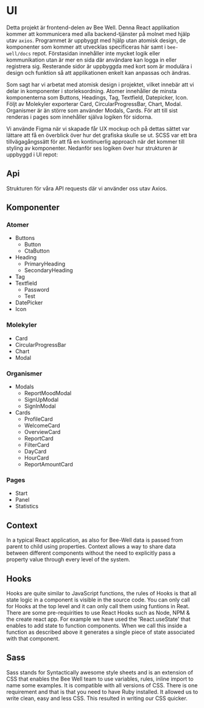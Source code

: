 # UI
Detta projekt är frontend-delen av Bee Well. Denna React applikation kommer att kommunicera med alla backend-tjänster på molnet med hjälp utav `axios`. Programmet är uppbyggt med hjälp utan atomisk design, de komponenter som kommer att utvecklas specificeras här samt i `bee-well/docs` repot. Förstasidan innehåller inte mycket logik eller kommunikation utan är mer en sida där användare kan logga in eller registrera sig. Resterande sidor är uppbyggda med kort som är modulära i design och funktion så att applikationen enkelt kan anpassas och ändras. 

Som sagt har vi arbetat med atomisk design i projektet, vilket innebär att vi delar in komponenter i storleksordning. Atomer innehåller de minsta komponenterna som Buttons, Headings, Tag, Textfield, Datepicker, Icon. Följt av Molekyler exporterar Card, CircularProgressBar, Chart, Modal. Organismer är än större som använder Modals, Cards. För att till sist renderas i pages som innehåller själva logiken för sidorna.

Vi använde Figma när vi skapade får UX mockup och på dettas sättet var lättare att få en överblick över hur det grafiska skulle se ut. SCSS var ett bra tillvägagångssätt för att få en kontinuerlig approach när det kommer till styling av komponenter. Nedanför ses logiken över hur strukturen är uppbyggd i UI repot: 

## Api 

Strukturen för våra API requests där vi använder oss utav Axios. 

## Komponenter
### Atomer
* Buttons 
  * Button 
  * CtaButton 
* Heading 
  * PrimaryHeading 
  * SecondaryHeading 
* Tag 
* Textfield 
  * Password 
  * Test 
* DatePicker 
* Icon 
### Molekyler
* Card 
* CircularProgressBar 
* Chart 
* Modal 
### Organismer
* Modals
  * ReportMoodModal 
  * SignUpModal 
  * SignInModal 
* Cards
  * ProfileCard 
  * WelcomeCard 
  * OverviewCard 
  * ReportCard 
  * FilterCard 
  * DayCard 
  * HourCard 
  * ReportAmountCard 
### Pages
* Start 
* Panel 
* Statistics 

## Context

In a typical React application, as also for Bee-Well data is passed from parent to child using properties. Context allows a way to share data between different components without the need to explicitly pass a property value through every level of the system.

## Hooks

Hooks are quite similar to JavaScript functions, the rules of Hooks is that all state logic in a component is visible in the source code. You can only call for Hooks at the top level and it can only call them using funtions in Reat. There are some pre-requirities to use React Hooks such as Node, NPM & the create react app. For example we have used the 'React.useState' that enables to add state to function components. When we call this inside a function as described above it generates a single piece of state associated with that component. 

## Sass

Sass stands for Syntactically awesome style sheets and is an extension of CSS that enables the Bee Well team to use variables, rules, inline import to name some examples. It is compatible with all versions of CSS. There is one requirement and that is that you need to have Ruby installed. It allowed us to write clean, easy and less CSS. This resulted in writing our CSS quicker.
